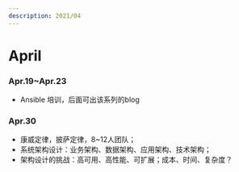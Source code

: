 ```yaml
---
description: 2021/04
---
```


# April

### Apr.19~Apr.23

* Ansible 培训，后面可出该系列的blog

### Apr.30

* 康威定律，披萨定律，8~12人团队；
* 系统架构设计：业务架构、数据架构、应用架构、技术架构；
* 架构设计的挑战：高可用、高性能、可扩展；成本、时间、复杂度？

